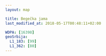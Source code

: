 ```yaml
---
layout: map

title: Begečka jama
last_modified_at: 2018-05-17T00:48:11+02:00

WDPA: [16398]
geoSrbija:
  L1_183: [99]
  L1_362: [80]
---
```


